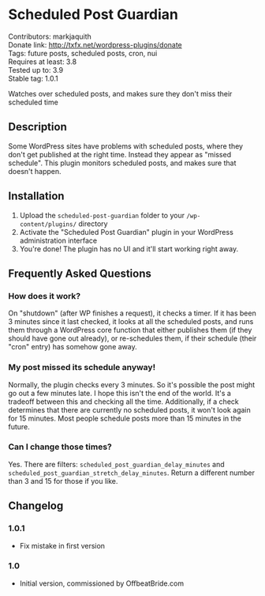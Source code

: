 # Scheduled Post Guardian #

Contributors: markjaquith  
Donate link: http://txfx.net/wordpress-plugins/donate  
Tags: future posts, scheduled posts, cron, nui  
Requires at least: 3.8  
Tested up to: 3.9  
Stable tag: 1.0.1  

Watches over scheduled posts, and makes sure they don't miss their scheduled time

## Description ##

Some WordPress sites have problems with scheduled posts, where they don't get published at the right time. Instead they appear as "missed schedule". This plugin monitors scheduled posts, and makes sure that doesn't happen.

## Installation ##

1. Upload the `scheduled-post-guardian` folder to your `/wp-content/plugins/` directory
2. Activate the "Scheduled Post Guardian" plugin in your WordPress administration interface
3. You're done! The plugin has no UI and it'll start working right away.

## Frequently Asked Questions ##

### How does it work? ###

On "shutdown" (after WP finishes a request), it checks a timer. If it has been 3 minutes since it last checked, it looks at all the scheduled posts, and runs them through a WordPress core function that either publishes them (if they should have gone out already), or re-schedules them, if their schedule (their "cron" entry) has somehow gone away.

### My post missed its schedule anyway! ###

Normally, the plugin checks every 3 minutes. So it's possible the post might go out a few minutes late. I hope this isn't the end of the world. It's a tradeoff between this and checking all the time. Additionally, if a check determines that there are currently no scheduled posts, it won't look again for 15 minutes. Most people schedule posts more than 15 minutes in the future.

### Can I change those times? ###

Yes. There are filters: `scheduled_post_guardian_delay_minutes` and `scheduled_post_guardian_stretch_delay_minutes`. Return a different number than 3 and 15 for those if you like.

## Changelog ##

### 1.0.1 ###

* Fix mistake in first version

### 1.0 ###

* Initial version, commissioned by OffbeatBride.com
